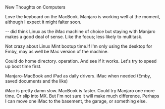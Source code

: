 New Thoughts on Computers


Love the keyboard on the MacBook. Manjaro is working well at the moment, although I expect it might falter soon.

-- did think Linux as the iMac machine of choice but staying with Manjaro makes a good deal of sense. Like the focus; less likely to multitask.

Not crazy about Linux Mint bootup time.If I'm only using the desktop for Emby, may as well be Mac version of the machine.

Could do home directory. operation. And see if it works. Let's try to speed up boot time first.

Manjaro-MacBook and iPad as daily drivers. iMac when needed (Emby, saved documents and the like)

iMac is pretty damn slow. MacBook is faster. Could try Manjaro one more time. Or slip into MX. But I'm not sure it will make much difference. Perhaps I can move one iMac to the basement, the garage, or something else. 

